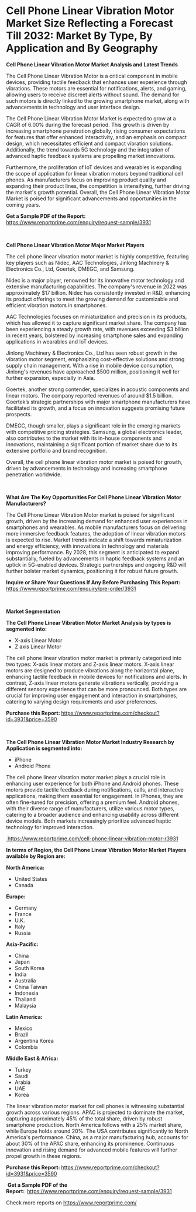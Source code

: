 <p><h1>Cell Phone Linear Vibration Motor Market Size Reflecting a Forecast Till 2032: Market By Type, By Application and By Geography</h1></p><p><strong>Cell Phone Linear Vibration Motor Market Analysis and Latest Trends</strong></p>
<p><p>The Cell Phone Linear Vibration Motor is a critical component in mobile devices, providing tactile feedback that enhances user experience through vibrations. These motors are essential for notifications, alerts, and gaming, allowing users to receive discreet alerts without sound. The demand for such motors is directly linked to the growing smartphone market, along with advancements in technology and user interface design.</p><p>The Cell Phone Linear Vibration Motor Market is expected to grow at a CAGR of 6.00% during the forecast period. This growth is driven by increasing smartphone penetration globally, rising consumer expectations for features that offer enhanced interactivity, and an emphasis on compact design, which necessitates efficient and compact vibration solutions. Additionally, the trend towards 5G technology and the integration of advanced haptic feedback systems are propelling market innovations.</p><p>Furthermore, the proliferation of IoT devices and wearables is expanding the scope of application for linear vibration motors beyond traditional cell phones. As manufacturers focus on improving product quality and expanding their product lines, the competition is intensifying, further driving the market's growth potential. Overall, the Cell Phone Linear Vibration Motor Market is poised for significant advancements and opportunities in the coming years.</p></p>
<p><strong>Get a Sample PDF of the Report:&nbsp;</strong> <a href="https://www.reportprime.com/enquiry/request-sample/3931?utm_campaign=3432&utm_medium=2&utm_source=Github&utm_content=ia&utm_term=18032025&utm_id=cell-phone-linear-vibration-motor">https://www.reportprime.com/enquiry/request-sample/3931</a></p>
<p>&nbsp;</p>
<p><strong>Cell Phone Linear Vibration Motor Major Market Players</strong></p>
<p><p>The cell phone linear vibration motor market is highly competitive, featuring key players such as Nidec, AAC Technologies, Jinlong Machinery & Electronics Co., Ltd, Goertek, DMEGC, and Samsung. </p><p>Nidec is a major player, renowned for its innovative motor technology and extensive manufacturing capabilities. The company's revenue in 2022 was approximately $17 billion. Nidec has consistently invested in R&D, enhancing its product offerings to meet the growing demand for customizable and efficient vibration motors in smartphones.</p><p>AAC Technologies focuses on miniaturization and precision in its products, which has allowed it to capture significant market share. The company has been experiencing a steady growth rate, with revenues exceeding $3 billion in recent years, bolstered by increasing smartphone sales and expanding applications in wearables and IoT devices.</p><p>Jinlong Machinery & Electronics Co., Ltd has seen robust growth in the vibration motor segment, emphasizing cost-effective solutions and strong supply chain management. With a rise in mobile device consumption, Jinlong's revenues have approached $500 million, positioning it well for further expansion, especially in Asia.</p><p>Goertek, another strong contender, specializes in acoustic components and linear motors. The company reported revenues of around $1.5 billion. Goertek’s strategic partnerships with major smartphone manufacturers have facilitated its growth, and a focus on innovation suggests promising future prospects.</p><p>DMEGC, though smaller, plays a significant role in the emerging markets with competitive pricing strategies. Samsung, a global electronics leader, also contributes to the market with its in-house components and innovations, maintaining a significant portion of market share due to its extensive portfolio and brand recognition.</p><p>Overall, the cell phone linear vibration motor market is poised for growth, driven by advancements in technology and increasing smartphone penetration worldwide.</p></p>
<p>&nbsp;</p>
<p><strong>What Are The Key Opportunities For Cell Phone Linear Vibration Motor Manufacturers?</strong></p>
<p><p>The Cell Phone Linear Vibration Motor market is poised for significant growth, driven by the increasing demand for enhanced user experiences in smartphones and wearables. As mobile manufacturers focus on delivering more immersive feedback features, the adoption of linear vibration motors is expected to rise. Market trends indicate a shift towards miniaturization and energy efficiency, with innovations in technology and materials improving performance. By 2028, this segment is anticipated to expand substantially, fueled by advancements in haptic feedback systems and an uptick in 5G-enabled devices. Strategic partnerships and ongoing R&D will further bolster market dynamics, positioning it for robust future growth.</p></p>
<p><strong>Inquire or Share Your Questions If Any Before Purchasing This Report:</strong> <a href="https://www.reportprime.com/enquiry/pre-order/3931?utm_campaign=3432&utm_medium=2&utm_source=Github&utm_content=ia&utm_term=18032025&utm_id=cell-phone-linear-vibration-motor">https://www.reportprime.com/enquiry/pre-order/3931</a></p>
<p>&nbsp;</p>
<p><strong>Market Segmentation</strong></p>
<p><strong>The Cell Phone Linear Vibration Motor Market Analysis by types is segmented into:</strong></p>
<p><ul><li>X-axis Linear Motor</li><li>Z axis Linear Motor</li></ul></p>
<p><p>The cell phone linear vibration motor market is primarily categorized into two types: X-axis linear motors and Z-axis linear motors. X-axis linear motors are designed to produce vibrations along the horizontal plane, enhancing tactile feedback in mobile devices for notifications and alerts. In contrast, Z-axis linear motors generate vibrations vertically, providing a different sensory experience that can be more pronounced. Both types are crucial for improving user engagement and interaction in smartphones, catering to varying design requirements and user preferences.</p></p>
<p><strong>Purchase this Report:&nbsp;</strong><a href="https://www.reportprime.com/checkout?id=3931&price=3590&utm_campaign=3432&utm_medium=2&utm_source=Github&utm_content=ia&utm_term=18032025&utm_id=cell-phone-linear-vibration-motor">https://www.reportprime.com/checkout?id=3931&price=3590</a></p>
<p>&nbsp;</p>
<p><strong>The Cell Phone Linear Vibration Motor Market Industry Research by Application is segmented into:</strong></p>
<p><ul><li>iPhone</li><li>Android Phone</li></ul></p>
<p><p>The cell phone linear vibration motor market plays a crucial role in enhancing user experience for both iPhone and Android phones. These motors provide tactile feedback during notifications, calls, and interactive applications, making them essential for engagement. In iPhones, they are often fine-tuned for precision, offering a premium feel. Android phones, with their diverse range of manufacturers, utilize various motor types, catering to a broader audience and enhancing usability across different device models. Both markets increasingly prioritize advanced haptic technology for improved interaction.</p></p>
<p><a href="https://www.reportprime.com/cell-phone-linear-vibration-motor-r3931?utm_campaign=3432&utm_medium=2&utm_source=Github&utm_content=ia&utm_term=18032025&utm_id=cell-phone-linear-vibration-motor">&nbsp;https://www.reportprime.com/cell-phone-linear-vibration-motor-r3931</a></p>
<p><strong>In terms of Region, the Cell Phone Linear Vibration Motor Market Players available by Region are:</strong></p>
<p>
    <p> <strong> North America: </strong>
        <ul>
            <li>United States</li>
            <li>Canada</li>
        </ul>
        </p> 
    <p> <strong> Europe: </strong>
        <ul>
            <li>Germany</li>
            <li>France</li>
            <li>U.K.</li>
            <li>Italy</li>
            <li>Russia</li>
        </ul>
        </p> 
    <p> <strong> Asia-Pacific: </strong>
        <ul>
            <li>China</li>
            <li>Japan</li>
            <li>South Korea</li>
            <li>India</li>
            <li>Australia</li>
            <li>China Taiwan</li>
            <li>Indonesia</li>
            <li>Thailand</li>
            <li>Malaysia</li>
        </ul>
        </p> 
    <p> <strong> Latin America: </strong>
        <ul>
            <li>Mexico</li>
            <li>Brazil</li>
            <li>Argentina Korea</li>
            <li>Colombia</li>
        </ul>
        </p> 
    <p> <strong> Middle East & Africa: </strong>
        <ul>
            <li>Turkey</li>
            <li>Saudi</li>
            <li>Arabia</li>
            <li>UAE</li>
            <li>Korea</li>
        </ul>
    </p>
    </p>
<p><p>The linear vibration motor market for cell phones is witnessing substantial growth across various regions. APAC is projected to dominate the market, capturing approximately 45% of the total share, driven by robust smartphone production. North America follows with a 25% market share, while Europe holds around 20%. The USA contributes significantly to North America's performance. China, as a major manufacturing hub, accounts for about 30% of the APAC share, enhancing its prominence. Continuous innovation and rising demand for advanced mobile features will further propel growth in these regions.</p></p>
<p><strong>Purchase this Report: </strong><a href="https://www.reportprime.com/checkout?id=3931&price=3590&utm_campaign=3432&utm_medium=2&utm_source=Github&utm_content=ia&utm_term=18032025&utm_id=cell-phone-linear-vibration-motor">https://www.reportprime.com/checkout?id=3931&price=3590</a></p>
<p>&nbsp;<strong>Get a Sample PDF of the Report:&nbsp;&nbsp;</strong><a href="https://www.reportprime.com/enquiry/request-sample/3931?utm_campaign=3432&utm_medium=2&utm_source=Github&utm_content=ia&utm_term=18032025&utm_id=cell-phone-linear-vibration-motor">https://www.reportprime.com/enquiry/request-sample/3931</a></p>
<p><strong></strong></p>
<p>Check more reports on <a href="https://www.reportprime.com/?utm_campaign=3432&utm_medium=2&utm_source=Github&utm_content=ia&utm_term=18032025&utm_id=cell-phone-linear-vibration-motor">https://www.reportprime.com/</a></p>